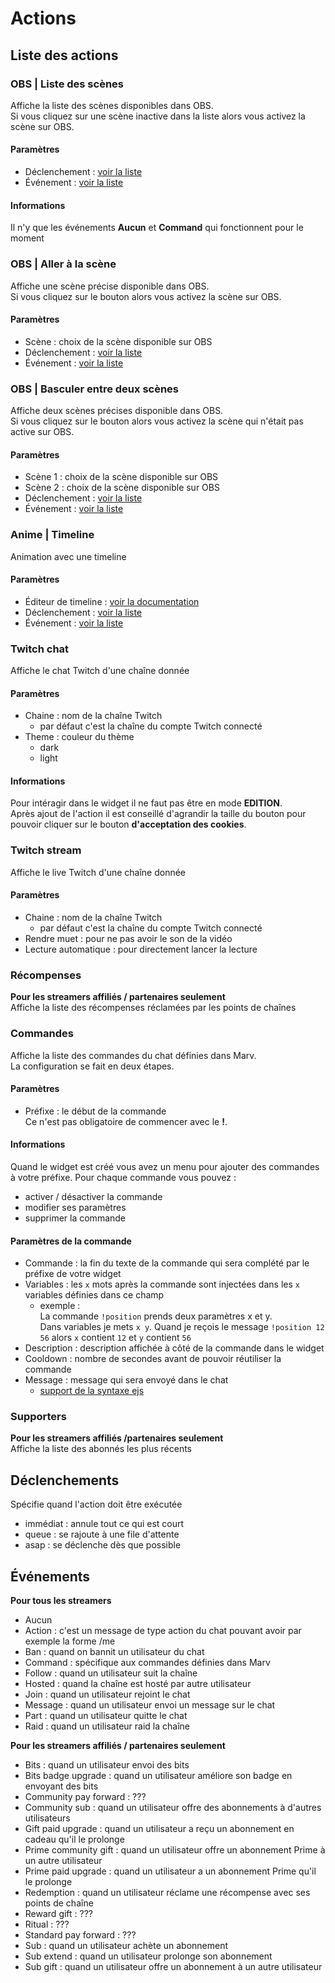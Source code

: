 # Actions

## Liste des actions

### OBS | Liste des scènes
Affiche la liste des scènes disponibles dans OBS.  
Si vous cliquez sur une scène inactive dans la liste alors vous activez la scène sur OBS.
#### Paramètres
- Déclenchement : [voir la liste](/fr/docs/actions#declenchements)
- Événement : [voir la liste](/fr/docs/actions#evenements)
#### Informations
Il n'y que les événements **Aucun** et **Command** qui fonctionnent pour le moment

### OBS | Aller à la scène
Affiche une scène précise disponible dans OBS.  
Si vous cliquez sur le bouton alors vous activez la scène sur OBS.
#### Paramètres
- Scène : choix de la scène disponible sur OBS 
- Déclenchement : [voir la liste](/fr/docs/actions#declenchements)
- Événement : [voir la liste](/fr/docs/actions#evenements)

### OBS | Basculer entre deux scènes
Affiche deux scènes précises disponible dans OBS.  
Si vous cliquez sur le bouton alors vous activez la scène qui n'était pas active sur OBS.
#### Paramètres
- Scène 1 : choix de la scène disponible sur OBS
- Scène 2 : choix de la scène disponible sur OBS
- Déclenchement : [voir la liste](/fr/docs/actions#declenchements)
- Événement : [voir la liste](/fr/docs/actions#evenements)

### Anime | Timeline
Animation avec une timeline
#### Paramètres
- Éditeur de timeline : [voir la documentation](/fr/docs/timeline)
- Déclenchement : [voir la liste](/fr/docs/actions#declenchements)
- Événement : [voir la liste](/fr/docs/actions#evenements)

### Twitch chat
Affiche le chat Twitch d'une chaîne donnée
#### Paramètres
- Chaine : nom de la chaîne Twitch
  - par défaut c'est la chaîne du compte Twitch connecté
- Theme : couleur du thème
  - dark
  - light
#### Informations
Pour intéragir dans le widget il ne faut pas être en mode **EDITION**.  
Après ajout de l'action il est conseillé d'agrandir la taille du bouton pour pouvoir cliquer sur le bouton **d'acceptation des cookies**.

### Twitch stream
Affiche le live Twitch d'une chaîne donnée
#### Paramètres
- Chaine : nom de la chaîne Twitch
  - par défaut c'est la chaîne du compte Twitch connecté
- Rendre muet : pour ne pas avoir le son de la vidéo
- Lecture automatique : pour directement lancer la lecture

### Récompenses
**Pour les streamers affiliés / partenaires seulement**  
Affiche la liste des récompenses réclamées par les points de chaînes

### Commandes
Affiche la liste des commandes du chat définies dans Marv.  
La configuration se fait en deux étapes.  
#### Paramètres
- Préfixe : le début de la commande  
Ce n'est pas obligatoire de commencer avec le **!**.
#### Informations
Quand le widget est créé vous avez un menu pour ajouter des commandes à votre préfixe.
Pour chaque commande vous pouvez : 
- activer / désactiver la commande
- modifier ses paramètres
- supprimer la commande
#### Paramètres de la commande
- Commande : la fin du texte de la commande qui sera complété par le préfixe de votre widget
- Variables : les `x` mots après la commande sont injectées dans les `x` variables définies dans ce champ
  - exemple :  
    La commande `!position` prends deux paramètres x et y.  
    Dans variables je mets `x y`.
    Quand je reçois le message `!position 12 56` alors `x` contient `12` et `y` contient `56`
- Description : description affichée à côté de la commande dans le widget
- Cooldown : nombre de secondes avant de pouvoir réutiliser la commande
- Message : message qui sera envoyé dans le chat
  - [support de la syntaxe ejs](https://ejs.co/#docs)

### Supporters
**Pour les streamers affiliés /partenaires seulement**  
Affiche la liste des abonnés les plus récents

## Déclenchements
Spécifie quand l'action doit être exécutée  
- immédiat : annule tout ce qui est court
- queue : se rajoute à une file d'attente
- asap : se déclenche dès que possible

## Événements
**Pour tous les streamers**
- Aucun
- Action : c'est un message de type action du chat pouvant avoir par exemple la forme /me <message>
- Ban : quand on bannit un utilisateur du chat
- Command : spécifique aux commandes définies dans Marv
- Follow : quand un utilisateur suit la chaîne
- Hosted : quand la chaîne est hosté par autre utilisateur
- Join : quand un utilisateur rejoint le chat
- Message : quand un utilisateur envoi un message sur le chat
- Part : quand un utilisateur quitte le chat
- Raid : quand un utilisateur raid la chaîne

**Pour les streamers affiliés / partenaires seulement**
- Bits : quand un utilisateur envoi des bits
- Bits badge upgrade : quand un utilisateur améliore son badge en envoyant des bits
- Community pay forward : ???
- Community sub : quand un utilisateur offre des abonnements à d'autres utilisateurs
- Gift paid upgrade : quand un utilisateur a reçu un abonnement en cadeau qu'il le prolonge
- Prime community gift : quand un utilisateur offre un abonnement Prime à un autre utilisateur
- Prime paid upgrade : quand un utilisateur a un abonnement Prime qu'il le prolonge
- Redemption : quand un utilisateur réclame une récompense avec ses points de chaîne
- Reward gift : ???
- Ritual : ???
- Standard pay forward : ???
- Sub : quand un utilisateur achète un abonnement
- Sub extend : quand un utilisateur prolonge son abonnement
- Sub gift : quand un utilisateur offre un abonnement à un autre utilisateur